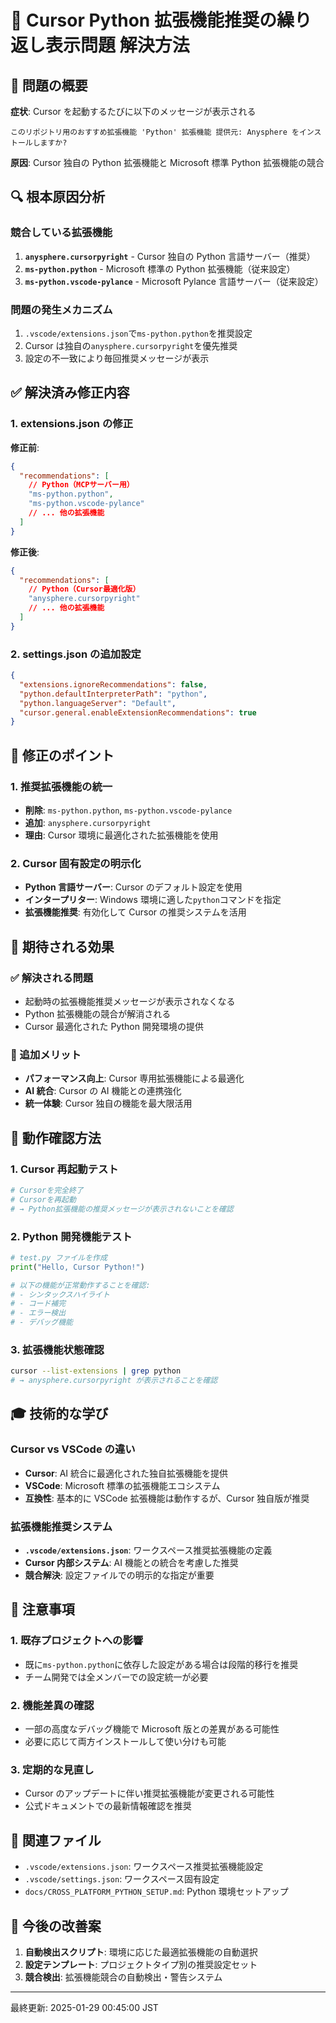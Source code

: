 # 🔧 Cursor Python 拡張機能推奨の繰り返し表示問題 解決方法

## 🚨 問題の概要

**症状**: Cursor を起動するたびに以下のメッセージが表示される

```
このリポジトリ用のおすすめ拡張機能 'Python' 拡張機能 提供元: Anysphere をインストールしますか?
```

**原因**: Cursor 独自の Python 拡張機能と Microsoft 標準 Python 拡張機能の競合

## 🔍 根本原因分析

### 競合している拡張機能

1. **`anysphere.cursorpyright`** - Cursor 独自の Python 言語サーバー（推奨）
2. **`ms-python.python`** - Microsoft 標準の Python 拡張機能（従来設定）
3. **`ms-python.vscode-pylance`** - Microsoft Pylance 言語サーバー（従来設定）

### 問題の発生メカニズム

1. `.vscode/extensions.json`で`ms-python.python`を推奨設定
2. Cursor は独自の`anysphere.cursorpyright`を優先推奨
3. 設定の不一致により毎回推奨メッセージが表示

## ✅ 解決済み修正内容

### 1. extensions.json の修正

**修正前**:

```json
{
  "recommendations": [
    // Python（MCPサーバー用）
    "ms-python.python",
    "ms-python.vscode-pylance"
    // ... 他の拡張機能
  ]
}
```

**修正後**:

```json
{
  "recommendations": [
    // Python（Cursor最適化版）
    "anysphere.cursorpyright"
    // ... 他の拡張機能
  ]
}
```

### 2. settings.json の追加設定

```json
{
  "extensions.ignoreRecommendations": false,
  "python.defaultInterpreterPath": "python",
  "python.languageServer": "Default",
  "cursor.general.enableExtensionRecommendations": true
}
```

## 🎯 修正のポイント

### 1. 推奨拡張機能の統一

- **削除**: `ms-python.python`, `ms-python.vscode-pylance`
- **追加**: `anysphere.cursorpyright`
- **理由**: Cursor 環境に最適化された拡張機能を使用

### 2. Cursor 固有設定の明示化

- **Python 言語サーバー**: Cursor のデフォルト設定を使用
- **インタープリター**: Windows 環境に適した`python`コマンドを指定
- **拡張機能推奨**: 有効化して Cursor の推奨システムを活用

## 🔄 期待される効果

### ✅ 解決される問題

- 起動時の拡張機能推奨メッセージが表示されなくなる
- Python 拡張機能の競合が解消される
- Cursor 最適化された Python 開発環境の提供

### 🚀 追加メリット

- **パフォーマンス向上**: Cursor 専用拡張機能による最適化
- **AI 統合**: Cursor の AI 機能との連携強化
- **統一体験**: Cursor 独自の機能を最大限活用

## 🧪 動作確認方法

### 1. Cursor 再起動テスト

```bash
# Cursorを完全終了
# Cursorを再起動
# → Python拡張機能の推奨メッセージが表示されないことを確認
```

### 2. Python 開発機能テスト

```python
# test.py ファイルを作成
print("Hello, Cursor Python!")

# 以下の機能が正常動作することを確認:
# - シンタックスハイライト
# - コード補完
# - エラー検出
# - デバッグ機能
```

### 3. 拡張機能状態確認

```bash
cursor --list-extensions | grep python
# → anysphere.cursorpyright が表示されることを確認
```

## 🎓 技術的な学び

### Cursor vs VSCode の違い

- **Cursor**: AI 統合に最適化された独自拡張機能を提供
- **VSCode**: Microsoft 標準の拡張機能エコシステム
- **互換性**: 基本的に VSCode 拡張機能は動作するが、Cursor 独自版が推奨

### 拡張機能推奨システム

- **`.vscode/extensions.json`**: ワークスペース推奨拡張機能の定義
- **Cursor 内部システム**: AI 機能との統合を考慮した推奨
- **競合解決**: 設定ファイルでの明示的な指定が重要

## 🚨 注意事項

### 1. 既存プロジェクトへの影響

- 既に`ms-python.python`に依存した設定がある場合は段階的移行を推奨
- チーム開発では全メンバーでの設定統一が必要

### 2. 機能差異の確認

- 一部の高度なデバッグ機能で Microsoft 版との差異がある可能性
- 必要に応じて両方インストールして使い分けも可能

### 3. 定期的な見直し

- Cursor のアップデートに伴い推奨拡張機能が変更される可能性
- 公式ドキュメントでの最新情報確認を推奨

## 🔗 関連ファイル

- `.vscode/extensions.json`: ワークスペース推奨拡張機能設定
- `.vscode/settings.json`: ワークスペース固有設定
- `docs/CROSS_PLATFORM_PYTHON_SETUP.md`: Python 環境セットアップ

## 📝 今後の改善案

1. **自動検出スクリプト**: 環境に応じた最適拡張機能の自動選択
2. **設定テンプレート**: プロジェクトタイプ別の推奨設定セット
3. **競合検出**: 拡張機能競合の自動検出・警告システム

---

最終更新: 2025-01-29 00:45:00 JST

